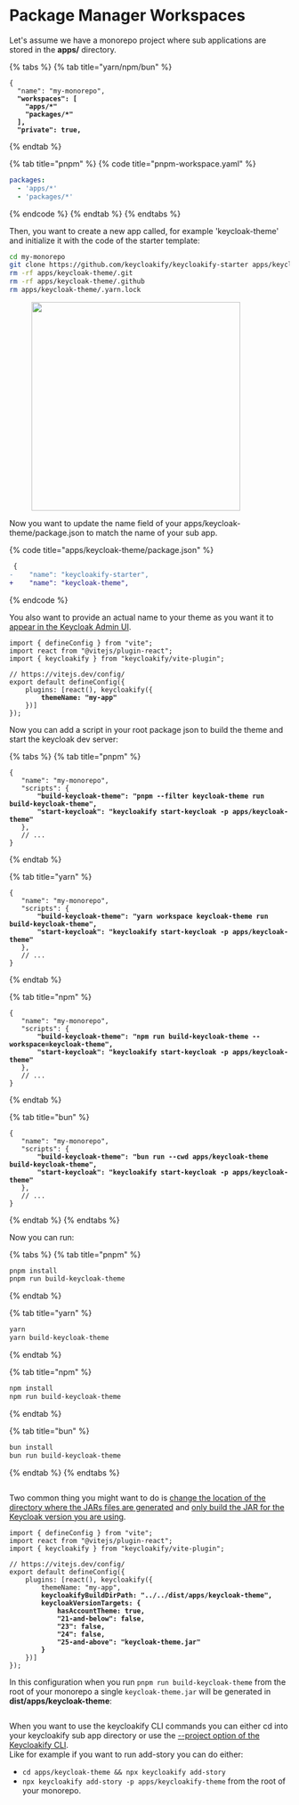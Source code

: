# Package Manager Workspaces

Let's assume we have a monorepo project where sub applications are stored in the **apps/** directory. &#x20;

{% tabs %}
{% tab title="yarn/npm/bun" %}
<pre class="language-json" data-title="package.json"><code class="lang-json">{
  "name": "my-monorepo",
<strong>  "workspaces": [
</strong><strong>    "apps/*"
</strong><strong>    "packages/*"
</strong><strong>  ],
</strong><strong>  "private": true,
</strong></code></pre>
{% endtab %}

{% tab title="pnpm" %}
{% code title="pnpm-workspace.yaml" %}
```yaml
packages:
  - 'apps/*'
  - 'packages/*'
```
{% endcode %}
{% endtab %}
{% endtabs %}

Then, you want to create a new app called, for example 'keycloak-theme' and initialize it with the code of the starter template: &#x20;

```bash
cd my-monorepo
git clone https://github.com/keycloakify/keycloakify-starter apps/keycloak-theme
rm -rf apps/keycloak-theme/.git
rm -rf apps/keycloak-theme/.github
rm apps/keycloak-theme/.yarn.lock
```

<figure><img src="../../.gitbook/assets/image (50).png" alt="" width="375"><figcaption></figcaption></figure>

Now you want to update the name field of your apps/keycloak-theme/package.json to match the name of your sub app.&#x20;

{% code title="apps/keycloak-theme/package.json" %}
```diff
 {
-    "name": "keycloakify-starter",
+    "name": "keycloak-theme",
```
{% endcode %}

You also want to provide an actual name to your theme as you want it to [appear in the Keycloak Admin UI](https://github.com/keycloakify/keycloakify/assets/6702424/7da4afe2-0f67-4f79-a3d0-bd982636ea23).

<pre class="language-typescript" data-title="apps/keycloak-theme/vite.config.ts"><code class="lang-typescript">import { defineConfig } from "vite";
import react from "@vitejs/plugin-react";
import { keycloakify } from "keycloakify/vite-plugin";

// https://vitejs.dev/config/
export default defineConfig({
    plugins: [react(), keycloakify({
<strong>        themeName: "my-app"
</strong>    })]
});
</code></pre>

Now you can add a script in your root package json to build the theme and start the keycloak dev server:

{% tabs %}
{% tab title="pnpm" %}
<pre class="language-json" data-title="package.json"><code class="lang-json">{
   "name": "my-monorepo",
   "scripts": {
<strong>       "build-keycloak-theme": "pnpm --filter keycloak-theme run build-keycloak-theme",
</strong><strong>       "start-keycloak": "keycloakify start-keycloak -p apps/keycloak-theme"
</strong>   },
   // ...
}
</code></pre>
{% endtab %}

{% tab title="yarn" %}
<pre class="language-json" data-title="package.json"><code class="lang-json">{
   "name": "my-monorepo",
   "scripts": {
<strong>       "build-keycloak-theme": "yarn workspace keycloak-theme run build-keycloak-theme",
</strong><strong>       "start-keycloak": "keycloakify start-keycloak -p apps/keycloak-theme"
</strong>   },
   // ...
}
</code></pre>
{% endtab %}

{% tab title="npm" %}
<pre class="language-json" data-title="package.json"><code class="lang-json">{
   "name": "my-monorepo",
   "scripts": {
<strong>       "build-keycloak-theme": "npm run build-keycloak-theme --workspace=keycloak-theme",
</strong><strong>       "start-keycloak": "keycloakify start-keycloak -p apps/keycloak-theme"
</strong>   },
   // ...
}
</code></pre>
{% endtab %}

{% tab title="bun" %}
<pre class="language-json" data-title="package.json"><code class="lang-json">{
   "name": "my-monorepo",
   "scripts": {
<strong>       "build-keycloak-theme": "bun run --cwd apps/keycloak-theme build-keycloak-theme",
</strong><strong>       "start-keycloak": "keycloakify start-keycloak -p apps/keycloak-theme"
</strong>   },
   // ...
}
</code></pre>
{% endtab %}
{% endtabs %}

Now you can run:

{% tabs %}
{% tab title="pnpm" %}
```bash
pnpm install
pnpm run build-keycloak-theme
```
{% endtab %}

{% tab title="yarn" %}
```bash
yarn
yarn build-keycloak-theme
```
{% endtab %}

{% tab title="npm" %}
```bash
npm install
npm run build-keycloak-theme
```
{% endtab %}

{% tab title="bun" %}
```bash
bun install
bun run build-keycloak-theme
```
{% endtab %}
{% endtabs %}

<figure><img src="../../.gitbook/assets/screen.png" alt=""><figcaption></figcaption></figure>

Two common thing you might want to do is [change the location of the directory where the JARs files are generated](../../build-options/keycloakifybuilddirpath.md) and [only build the JAR for the Keycloak version you are using](../../targetting-specific-keycloak-versions.md).

<pre class="language-typescript" data-title="apps/keycloak-theme/vite.config.ts"><code class="lang-typescript">import { defineConfig } from "vite";
import react from "@vitejs/plugin-react";
import { keycloakify } from "keycloakify/vite-plugin";

// https://vitejs.dev/config/
export default defineConfig({
    plugins: [react(), keycloakify({
        themeName: "my-app",
<strong>        keycloakifyBuildDirPath: "../../dist/apps/keycloak-theme",
</strong><strong>        keycloakVersionTargets: {
</strong><strong>            hasAccountTheme: true,
</strong><strong>            "21-and-below": false,
</strong><strong>            "23": false,
</strong><strong>            "24": false,
</strong><strong>            "25-and-above": "keycloak-theme.jar"
</strong><strong>        }
</strong>    })]
});
</code></pre>

In this configuration when you run `pnpm run build-keycloak-theme` from the root of your monorepo a single `keycloak-theme.jar` will be generated in **dist/apps/keycloak-theme**:

<figure><img src="../../.gitbook/assets/Untitled (1).png" alt=""><figcaption></figcaption></figure>

When you want to use the keycloakify CLI commands you can either cd into your keycloakify sub app directory or use the [--project option of the Keycloakify CLI](../../build-options/project.md).  \
Like for example if you want to run add-story you can do either:

* `cd apps/keycloak-theme && npx keycloakify add-story`
* `npx keycloakify add-story -p apps/keycloakify-theme` from the root of your monorepo.

